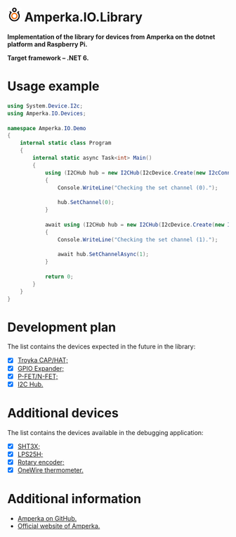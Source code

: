 # <img src="/images/amperka-logo-32.png"></img> **Amperka.IO.Library**

**Implementation of the library for devices from Amperka on the dotnet platform and Raspberry Pi.**

**Target framework – .NET 6.**

# Usage example

```csharp
using System.Device.I2c;
using Amperka.IO.Devices;

namespace Amperka.IO.Demo
{
    internal static class Program
    {
        internal static async Task<int> Main()
        {
            using (I2CHub hub = new I2CHub(I2cDevice.Create(new I2cConnectionSettings(1, I2CHub.DefaultAddress))))
            {
                Console.WriteLine("Checking the set channel (0).");

                hub.SetChannel(0);
            }

            await using (I2CHub hub = new I2CHub(I2cDevice.Create(new I2cConnectionSettings(1, I2CHub.DefaultAddress))))
            {
                Console.WriteLine("Checking the set channel (1).");

                await hub.SetChannelAsync(1);
            }

            return 0;
        }
    }
}
```

# Development plan
The list contains the devices expected in the future in the library:
- [x] [Troyka CAP/HAT;](https://github.com/amperka/TroykaHatCpp)
- [x] [GPIO Expander;](https://github.com/amperka/I2CioExpander)
- [x] [P-FET/N-FET;](https://github.com/amperka/AmperkaFet)
- [x] [I2C Hub.](https://github.com/amperka/TroykaI2CHub)

# Additional devices
The list contains the devices available in the debugging application:
- [x] [SHT3X;](https://github.com/dotnet/iot/tree/main/src/devices/Sht3x)
- [x] [LPS25H;](https://github.com/dotnet/iot/tree/main/src/devices/Lps25h)
- [x] [Rotary encoder;](https://github.com/dotnet/iot/tree/main/src/devices/RotaryEncoder)
- [x] [OneWire thermometer.](https://github.com/dotnet/iot/tree/main/src/devices/OneWire)

# Additional information

* [Amperka on GitHub.](https://github.com/amperka)
* [Official website of Amperka.](https://amperka.com/)
